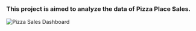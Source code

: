 ### This project is aimed to analyze the data of Pizza Place Sales.

  <p align="left">
  
![Pizza Sales Dashboard](https://github.com/kajal7070/Pizza-Sales/assets/149140012/245a2098-88d4-48e8-8984-69abd8807591)






